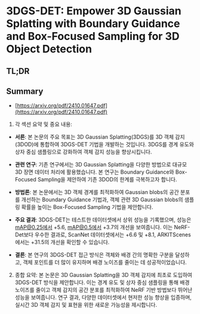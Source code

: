 # 3DGS-DET: Empower 3D Gaussian Splatting with Boundary Guidance and Box-Focused Sampling for 3D Object Detection
## TL;DR
## Summary
- [https://arxiv.org/pdf/2410.01647.pdf](https://arxiv.org/pdf/2410.01647.pdf)

1. 각 섹션 요약 및 중요 내용:

- **서론**:
  본 논문의 주요 목표는 3D Gaussian Splatting(3DGS)를 3D 객체 감지(3DOD)에 통합하여 3DGS-DET 기법을 개발하는 것입니다. 3DGS를 경계 유도와 상자 중심 샘플링으로 강화하여 객체 감지 성능을 향상시킵니다.

- **관련 연구**:
  기존 연구에서는 3D Gaussian Splatting을 다양한 방법으로 대규모 3D 장면 데이터 처리에 활용했습니다. 본 연구는 Boundary Guidance와 Box-Focused Sampling을 제안하여 기존 3DOD의 한계를 극복하고자 합니다.

- **방법론**:
  본 논문에서는 3D 객체 경계를 최적화하여 Gaussian blobs의 공간 분포를 개선하는 Boundary Guidance 기법과, 객체 관련 3D Gaussian blobs의 샘플링 확률을 높이는 Box-Focused Sampling 기법을 제안합니다.

- **주요 결과**:
  3DGS-DET는 테스트한 데이터셋에서 상위 성능을 기록했으며, 성능은 mAP@0.25에서 +5.6, mAP@0.5에서 +3.7의 개선을 보여줍니다. 이는 NeRF-Det보다 우수한 결과로, ScanNet 데이터셋에서는 +6.6 및 +8.1, ARKITScenes에서는 +31.5의 개선을 확인할 수 있습니다.

- **결론**:
  본 연구의 3DGS-DET 접근 방식은 객체와 배경 간의 명확한 구분을 달성하고, 객체 포인트를 더 많이 유지하며 배경 노이즈를 줄이는 데 성공적이었습니다.

2. 종합 요약:
본 논문은 3D Gaussian Splatting을 3D 객체 감지에 최초로 도입하여 3DGS-DET 방식을 제안합니다. 이는 경계 유도 및 상자 중심 샘플링을 통해 배경 노이즈를 줄이고 객체 감지의 공간 분포를 최적화하여 NeRF 기반 방법보다 뛰어난 성능을 보여줍니다. 연구 결과, 다양한 데이터셋에서 현저한 성능 향상을 입증하며, 실시간 3D 객체 감지 및 표현을 위한 새로운 가능성을 제시합니다.